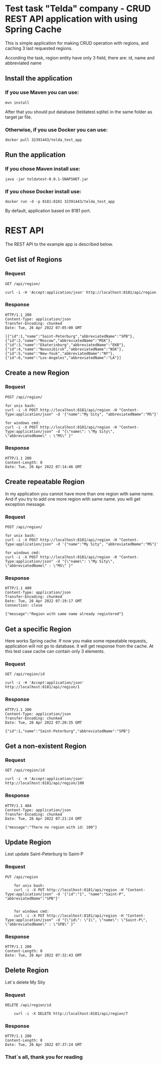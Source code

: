 # Test task "Telda" company - CRUD REST API application with using Spring Cache

This is simple application for making CRUD operation with regions, and caching 3 last requested regions. 

According the task, region entity have only 3 field, there are: id, name and abbreviated name

## Install the application
### If you use Maven you can use:
    
    mvn install 

After that you should put database (teldatest.sqlite) in the same folder as target jar file.

### Otherwise, if you use Docker you can use:

    docker pull 32391443/telda_test_app
    
    
## Run the application
### If you chose Maven install use: 
    java -jar teldatest-0.0.1-SNAPSHOT.jar
    
### If you chose Docker install use: 
    docker run -d -p 8181:8181 32391443/telda_test_app
    
By default, application based on 8181 port.

# REST API
The REST API to the example app is described below.


## Get list of Regions

### Request

`GET /api/region/`

    curl -i -H 'Accept:application/json' http://localhost:8181/api/region
    
### Response

    HTTP/1.1 200
    Content-Type: application/json
    Transfer-Encoding: chunked
    Date: Tue, 26 Apr 2022 07:05:00 GMT

    [{"id":1,"name":"Saint-Peterburg","abbreviatedName":"SPB"},
    {"id":2,"name":"Moscow","abbreviatedName":"MSK"},
    {"id":3,"name":"Ekaterinburg","abbreviatedName":"EKB"},
    {"id":4,"name":"Novosibirsk","abbreviatedName":"NSK"},
    {"id":5,"name":"New-Youk","abbreviatedName":"NY"},
    {"id":6,"name":"Los-Angeles","abbreviatedName":"LA"}]
    
    
## Create a new Region

### Request

`POST /api/region/`

    for unix bash:
    curl -i -X POST http://localhost:8181/api/region -H "Content-Type:application/json" -d '{"name":"My Sity", "abbreviatedName":"MS"}'
    
    for windows cmd:
    curl -i -X POST http://localhost:8181/api/region -H "Content-Type:application/json" -d "{\"name\": \"My Sity\",  \"abbreviatedName\" : \"MS\" }" 
### Response

    HTTP/1.1 200
    Content-Length: 0
    Date: Tue, 26 Apr 2022 07:14:46 GMT
    
    
## Create repeatable Region

In my application you cannot have more than one region with same name. And if you try to add one more region with same name. you will get exception message.

### Request

`POST /api/region/`

    for unix bash:
    curl -i -X POST http://localhost:8181/api/region -H "Content-Type:application/json" -d '{"name":"My Sity", "abbreviatedName":"MS"}'
    
    for windows cmd:
    curl -i -X POST http://localhost:8181/api/region -H "Content-Type:application/json" -d "{\"name\": \"My Sity\",  \"abbreviatedName\" : \"MS\" }" 

### Response

    HTTP/1.1 400
    Content-Type: application/json
    Transfer-Encoding: chunked
    Date: Tue, 26 Apr 2022 07:19:17 GMT
    Connection: close

    {"message":"Region with same name already registered"}

## Get a specific Region

Here works Spring cache. If now you  make some repeatable requests, application will not go to database. It will get response from the cache. At this test case cache can contain only 3 elements.

### Request

`GET /api/region/id`

    curl -i -H 'Accept:application/json' http://localhost:8181/api/region/1

### Response

    HTTP/1.1 200
    Content-Type: application/json
    Transfer-Encoding: chunked
    Date: Tue, 26 Apr 2022 07:20:35 GMT

    {"id":1,"name":"Saint-Peterburg","abbreviatedName":"SPB"}
    
    
## Get a non-existent Region

### Request

`GET /api/region/id`

    curl -i -H 'Accept:application/json' http://localhost:8181/api/region/100

### Response

    HTTP/1.1 404
    Content-Type: application/json
    Transfer-Encoding: chunked
    Date: Tue, 26 Apr 2022 07:21:24 GMT

    {"message":"There no region with id: 100"}
    
## Update Region

Lest update Saint-Peterburg to Saint-P

### Request

`PUT /api/region`

        for unix bash:
        curl -i -X PUT http://localhost:8181/api/region -H "Content-Type:application/json" -d '{"id":"1", "name":"Saint-P", "abbreviatedName":"SPB"}'
       
        
        for windows cmd:
        curl -i -X PUT http://localhost:8181/api/region -H "Content-Type:application/json" -d "{\"id\": \"1\", \"name\": \"Saint-P\",  \"abbreviatedName\" : \"SPB\" }" 

### Response

    HTTP/1.1 200
    Content-Length: 0
    Date: Tue, 26 Apr 2022 07:32:43 GMT
    
    
    
## Delete Region

Let`s delete My Sity

### Request

`DELETE /api/region/id`

        curl -i -X DELETE http://localhost:8181/api/region/7
       

### Response

    HTTP/1.1 200
    Content-Length: 0
    Date: Tue, 26 Apr 2022 07:37:24 GMT
    
    
### That`s all, thank you for reading